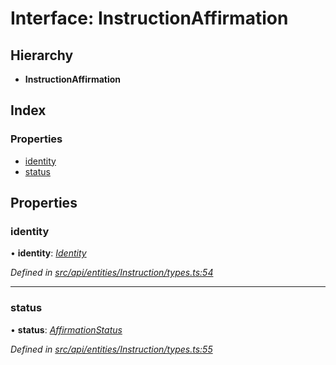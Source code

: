 # Interface: InstructionAffirmation

## Hierarchy

* **InstructionAffirmation**

## Index

### Properties

* [identity](instructionaffirmation.md#identity)
* [status](instructionaffirmation.md#status)

## Properties

###  identity

• **identity**: *[Identity](../classes/identity.md)*

*Defined in [src/api/entities/Instruction/types.ts:54](https://github.com/PolymathNetwork/polymesh-sdk/blob/bf2b7a12/src/api/entities/Instruction/types.ts#L54)*

___

###  status

• **status**: *[AffirmationStatus](../enums/affirmationstatus.md)*

*Defined in [src/api/entities/Instruction/types.ts:55](https://github.com/PolymathNetwork/polymesh-sdk/blob/bf2b7a12/src/api/entities/Instruction/types.ts#L55)*
